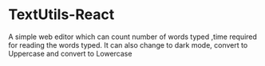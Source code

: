 # TextUtils-React
A simple web editor which can count number of words typed ,time required for reading the words typed. It can also change to dark mode, convert to Uppercase and convert to
Lowercase
